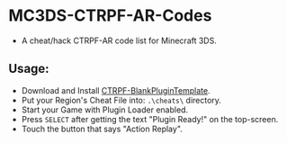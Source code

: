 # MC3DS-CTRPF-AR-Codes
- A cheat/hack CTRPF-AR code list for Minecraft 3DS.

## Usage:
- Download and Install [CTRPF-BlankPluginTemplate](https://github.com/PabloMK7/CTRPluginFramework-BlankTemplate/releases/tag/v0.8.0).
- Put your Region's Cheat File into: `.\cheats\` directory.
- Start your Game with Plugin Loader enabled.
- Press `SELECT` after getting the text "Plugin Ready!" on the top-screen.
- Touch the button that says "Action Replay".
